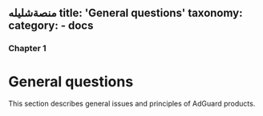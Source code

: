 منصةشليله 
title: 'General questions'
taxonomy:
    category:
        - docs
---

### Chapter 1

# General questions

This section describes general issues and principles of AdGuard products.
